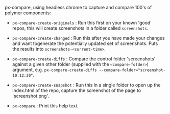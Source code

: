 px-compare, using headless chrome to capture and compare 100's of polymer components:
- `px-compare-create-originals` :	Run this first on your known 'good' repos, this will create screenshots in a folder called `screenshots`.
- `px-compare-create-changed`   :	Run this after you have made your changes and want togenerate the potentially updated set of screenshots. Puts the results into `screenshots-<current-time>`.
- `px-compare-create-diffs`     :	Compare the control folder 'screenshots' against a given other folder (supplied with the `<compare-folder>`) argument, e.g. `px-compare-create-diffs --compare-folder="screenshot-10:12:30"`.
- `px-compare-create-snapshot`  :	Run this in a single folder to open up the index.html of the repo, capture the screenshot of the page to 'screenshot.png'.

- `px-compare`                  :	Print this help text.
